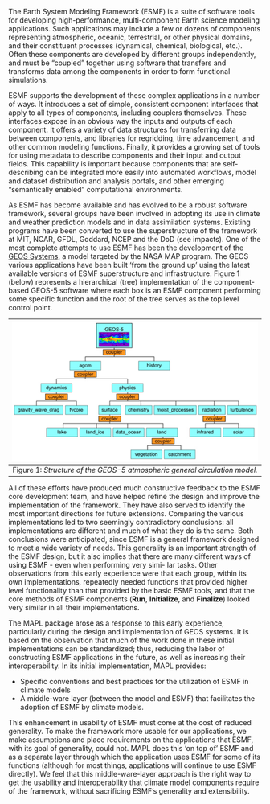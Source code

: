 The Earth System Modeling Framework (ESMF) is a suite of software tools for developing high-performance, multi-component Earth science modeling applications. Such applications may include a few or dozens of components representing atmospheric, oceanic, terrestrial, or other physical domains, and their constituent processes (dynamical, chemical, biological, etc.). Often these components are developed by different groups independently, and must be “coupled” together using software that transfers and transforms data among the components in order to form functional simulations.

ESMF supports the development of these complex applications in a number of ways. It introduces a set of simple, consistent component interfaces that apply to all types of components, including couplers themselves. These interfaces expose in an obvious way the inputs and outputs of each component. It offers a variety of data structures for transferring data between components, and libraries for regridding, time advancement, and other common modeling functions. Finally, it provides a growing set of tools for using metadata to describe components and their input and output fields. This capability is important because components that are self-describing can be integrated more easily into automated workflows, model and dataset distribution and analysis portals, and other emerging “semantically enabled” computational environments.

As ESMF has become available and has evolved to be a robust software framework, several groups have been involved in adopting its use in climate and weather prediction models and in data assimilation systems. Existing programs have been converted to use the superstructure of the framework at MIT, NCAR, GFDL, Goddard, NCEP and the DoD (see impacts).
One of the most complete attempts to use ESMF has been the development of the [GEOS Systems](https://gmao.gsfc.nasa.gov/GEOS_systems/), a model targeted by the NASA MAP program.
The GEOS various applications have been built ‘from the ground up’ using the latest available versions of ESMF superstructure and infrastructure.
Figure 1 (below) represents a hierarchical (tree) implementation of the component-based GEOS-5 software where each box is an ESMF component performing some specific function and the root of the tree serves as the top level control point.


| ![esm_geos-5](figs/geos5_esmf.jpg 'GEOS ESM') |
| :---: |
| Figure 1: _Structure of the GEOS-5 atmospheric general circulation model._ |


All of these efforts have produced much constructive feedback to the ESMF core development team,
and have helped refine the design and improve the implementation of the framework.
They have also served to identify the most important directions for future extensions.
Comparing the various implementations led to two seemingly contradictory conclusions: all implementations
are different and much of what they do is the same.
Both conclusions were anticipated, since ESMF is a general framework designed to meet a wide variety of needs.
This generality is an important strength of the ESMF design, but it also implies that there are many different
ways of using ESMF - even when performing very simi- lar tasks.
Other observations from this early experience were that each group, within its own
implementations, repeatedly needed functions that provided higher level functionality than that provided by
the basic ESMF tools, and that the core methods of ESMF components (__Run__, __Initialize__, and __Finalize__)
looked very similar in all their implementations.


The MAPL package arose as a response to this early experience, particularly during the design and implementation of GEOS systems.
It is based on the observation that much of the work done in these initial implementations can be standardized;
thus, reducing the labor of constructing ESMF applications in the future, as well as increasing their interoperability.
In its initial implementation, MAPL provides:

- Specific conventions and best practices for the utilization of ESMF in climate models
- A middle-ware layer (between the model and ESMF) that facilitates the adoption of ESMF by climate models.

This enhancement in usability of ESMF must come at the cost of reduced generality.
To make the framework more usable for our applications, we make assumptions and place requirements on
the applications that ESMF, with its goal of generality, could not.
MAPL does this ‘on top of’ ESMF and as a separate layer through which the application uses ESMF for
some of its functions (although for most things, applications will continue to use ESMF directly).
We feel that this middle-ware-layer approach is the right way to get the usability and interoperability
that climate model components require of the framework, without sacrificing ESMF’s generality and extensibility.
